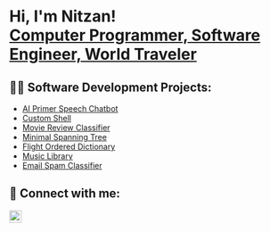 <h1>Hi, I'm Nitzan! <br/><a href="https://github.com/nitzansaar">Computer Programmer, Software Engineer, World Traveler</a></h1>

<h2>👨‍💻 Software Development Projects:</h2>


- [AI Primer Speech Chatbot](https://github.com/nitzansaar/AI_Primer)
- [Custom Shell](https://github.com/nitzansaar/Custom-Command-Line-Shell)
- [Movie Review Classifier](https://github.com/nitzansaar/Movie-Review-Classification)
- [Minimal Spanning Tree](https://github.com/nitzansaar/Minimal-Spanning-Tree)
- [Flight Ordered Dictionary](https://github.com/nitzansaar/Flight-Ordered-Dictionary)
- [Music Library](https://github.com/nitzansaar/Music-Library)
- [Email Spam Classifier](https://github.com/nitzansaar/Email-Spam-Classifier)

<h2> 🤳 Connect with me:</h2>

[<img align="left" alt="NitzanSaar | LinkedIn" width="22px" src="https://cdn.jsdelivr.net/npm/simple-icons@v3/icons/linkedin.svg" />][linkedin]

[linkedin]: https://www.linkedin.com/in/nitzans/

